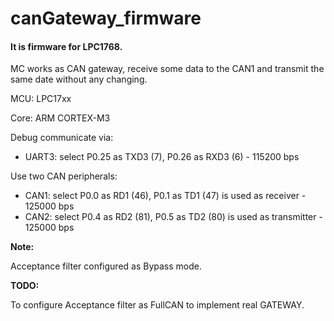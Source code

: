 # canGateway_firmware

#### It is firmware for LPC1768.
MC works as CAN gateway, receive some data to the CAN1 and transmit the same date without any changing.


MCU: LPC17xx

Core: ARM CORTEX-M3

Debug communicate via: 
- UART3: select P0.25 as TXD3 (7), P0.26 as RXD3 (6) - 115200 bps

Use two CAN peripherals: 
- CAN1: select P0.0 as RD1 (46), P0.1 as TD1 (47) is used as receiver - 125000 bps
- CAN2: select P0.4 as RD2 (81), P0.5 as TD2 (80) is used as transmitter - 125000 bps

__Note:__

Acceptance filter configured as Bypass mode.
	
__TODO:__ 

To configure Acceptance filter as FullCAN to implement real GATEWAY.
